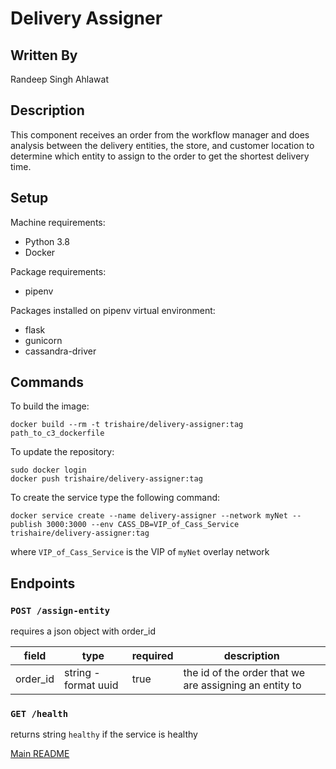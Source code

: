 # Delivery Assigner

## Written By
Randeep Singh Ahlawat

## Description
This component receives an order from the workflow manager and does analysis between the delivery entities, the store, and customer location to determine which entity to assign to the order to get the shortest delivery time.

## Setup
Machine requirements:
* Python 3.8
* Docker

Package requirements:
* pipenv

Packages installed on pipenv virtual environment:
* flask
* gunicorn
* cassandra-driver

## Commands
To build the image:

```
docker build --rm -t trishaire/delivery-assigner:tag path_to_c3_dockerfile
```
To update the repository:
```
sudo docker login
docker push trishaire/delivery-assigner:tag
```
To create the service type the following command:
```
docker service create --name delivery-assigner --network myNet --publish 3000:3000 --env CASS_DB=VIP_of_Cass_Service trishaire/delivery-assigner:tag
```
where `VIP_of_Cass_Service` is the VIP of `myNet` overlay network

## Endpoints

### `POST /assign-entity`

requires a json object with order_id

| field | type | required | description |
|-------|------|----------|---|
| order_id |string - format uuid| true |the id of the order that we are assigning an entity to|

### `GET /health`
returns string `healthy` if the service is healthy

[Main README](https://github.com/CPVazquez/CS6343)


